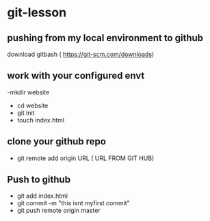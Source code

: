 # git-lesson
## pushing from my local environment to github     
 download gitbash  ( https://git-scm.com/downloads)
 ## work with your configured envt  
 -mkdir website  
 - cd website  
 - git init
 - touch index.html
 ## clone your github repo
 - git remote add origin URL ( URL FROM GIT HUB)  
 ## Push to github
 - git add index.html
 - git commit -m "this isnt myfirst commit"
 - git push remote origin master 

